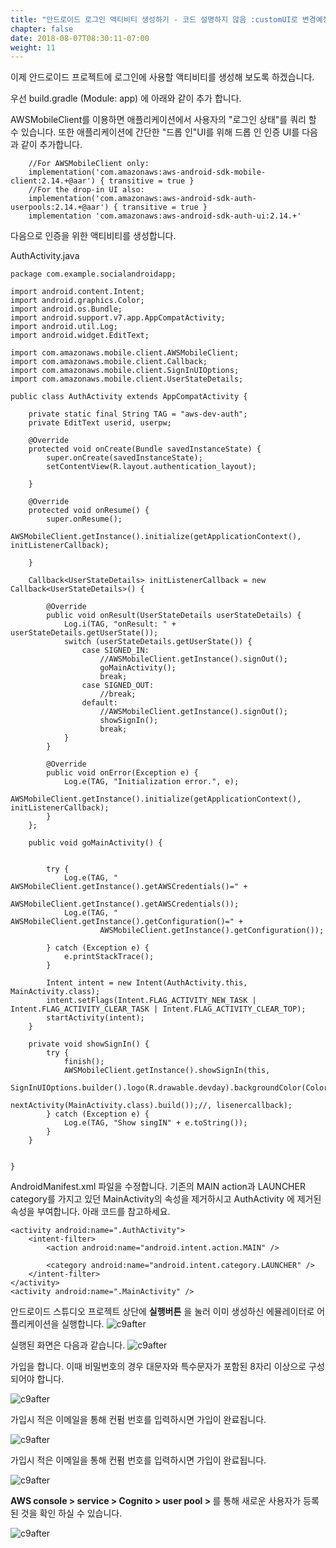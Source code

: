```yaml
---
title: "안드로이드 로그인 액티비티 생성하기 - 코드 설명하지 않음 :customUI로 변경예정(by성진님)"
chapter: false
date: 2018-08-07T08:30:11-07:00
weight: 11
---
```


이제 안드로이드 프로젝트에 로그인에 사용할 액티비티를 생성해 보도록 하겠습니다. 

우선 build.gradle (Module: app) 에 아래와 같이 추가 합니다.

AWSMobileClient를 이용하면 애플리케이션에서 사용자의 "로그인 상태"를 쿼리 할 수 있습니다. 또한 애플리케이션에 간단한 "드롭 인"UI를 위해 드롭 인 인증 UI를 다음과 같이 추가합니다. 

```
    //For AWSMobileClient only:
    implementation('com.amazonaws:aws-android-sdk-mobile-client:2.14.+@aar') { transitive = true }
    //For the drop-in UI also:
    implementation('com.amazonaws:aws-android-sdk-auth-userpools:2.14.+@aar') { transitive = true }
    implementation 'com.amazonaws:aws-android-sdk-auth-ui:2.14.+'
```


다음으로 인증을 위한 액티비티를 생성합니다. 

AuthActivity.java 

```
package com.example.socialandroidapp;

import android.content.Intent;
import android.graphics.Color;
import android.os.Bundle;
import android.support.v7.app.AppCompatActivity;
import android.util.Log;
import android.widget.EditText;

import com.amazonaws.mobile.client.AWSMobileClient;
import com.amazonaws.mobile.client.Callback;
import com.amazonaws.mobile.client.SignInUIOptions;
import com.amazonaws.mobile.client.UserStateDetails;

public class AuthActivity extends AppCompatActivity {

    private static final String TAG = "aws-dev-auth";
    private EditText userid, userpw;

    @Override
    protected void onCreate(Bundle savedInstanceState) {
        super.onCreate(savedInstanceState);
        setContentView(R.layout.authentication_layout);
        
    }

    @Override
    protected void onResume() {
        super.onResume();
        AWSMobileClient.getInstance().initialize(getApplicationContext(), initListenerCallback);

    }

    Callback<UserStateDetails> initListenerCallback = new Callback<UserStateDetails>() {

        @Override
        public void onResult(UserStateDetails userStateDetails) {
            Log.i(TAG, "onResult: " + userStateDetails.getUserState());
            switch (userStateDetails.getUserState()) {
                case SIGNED_IN:
                    //AWSMobileClient.getInstance().signOut();
                    goMainActivity();
                    break;
                case SIGNED_OUT:
                    //break;
                default:
                    //AWSMobileClient.getInstance().signOut();
                    showSignIn();
                    break;
            }
        }

        @Override
        public void onError(Exception e) {
            Log.e(TAG, "Initialization error.", e);
            AWSMobileClient.getInstance().initialize(getApplicationContext(), initListenerCallback);
        }
    };

    public void goMainActivity() {


        try {
            Log.e(TAG, " AWSMobileClient.getInstance().getAWSCredentials()=" +
                    AWSMobileClient.getInstance().getAWSCredentials());
            Log.e(TAG, " AWSMobileClient.getInstance().getConfiguration()=" +
                    AWSMobileClient.getInstance().getConfiguration());

        } catch (Exception e) {
            e.printStackTrace();
        }

        Intent intent = new Intent(AuthActivity.this, MainActivity.class);
        intent.setFlags(Intent.FLAG_ACTIVITY_NEW_TASK | Intent.FLAG_ACTIVITY_CLEAR_TASK | Intent.FLAG_ACTIVITY_CLEAR_TOP);
        startActivity(intent);
    }

    private void showSignIn() {
        try {
            finish();
            AWSMobileClient.getInstance().showSignIn(this,
                    SignInUIOptions.builder().logo(R.drawable.devday).backgroundColor(Color.BLUE).//hostedUIOptions()
                            nextActivity(MainActivity.class).build());//, lisenercallback);
        } catch (Exception e) {
            Log.e(TAG, "Show singIN" + e.toString());
        }
    }
 

}

```



AndroidManifest.xml 파일을 수정합니다. 기존의 MAIN action과 LAUNCHER category를 가지고 있던  MainActivity의 속성을 제거하시고  AuthActivity 에 제거된 속성을 부여합니다. 아래 코드를 참고하세요.

```
<activity android:name=".AuthActivity">
    <intent-filter>
        <action android:name="android.intent.action.MAIN" />

        <category android:name="android.intent.category.LAUNCHER" />
    </intent-filter>
</activity>
<activity android:name=".MainActivity" />
```



안드로이드 스튜디오 프로젝트 상단에 **실행버튼** 을 눌러 이미 생성하신 에뮬레이터로 어플리케이션을 실행합니다.
![c9after](/images/run.png)

실행된 화면은 다음과 같습니다.
![c9after](/images/signin.png)

가입을 합니다. 이때 비밀번호의 경우 대문자와 특수문자가 포함된 8자리 이상으로 구성되어야 합니다.

![c9after](/images/signup.png)

가입시 적은 이메일을 통해 컨펌 번호를 입력하시면 가입이 완료됩니다. 

![c9after](/images/confirm.png)

가입시 적은 이메일을 통해 컨펌 번호를 입력하시면 가입이 완료됩니다. 

![c9after](/images/confirm.png)

<b>AWS console > service > Cognito > user pool > </b>를 통해 새로운 사용자가 등록된 것을 확인 하실 수 있습니다. 

![c9after](/images/cognitouser.png)




